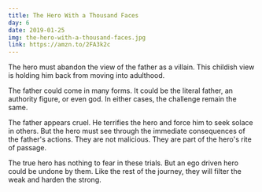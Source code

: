 ```yaml
---
title: The Hero With a Thousand Faces
day: 6
date: 2019-01-25
img: the-hero-with-a-thousand-faces.jpg
link: https://amzn.to/2FA3k2c
---
```


The hero must abandon the view of the father as a villain. This childish view
is
holding him back from moving into adulthood.

The father could come in many forms. It could be the literal father,
an authority figure, or even god. In either cases, the challenge remain the
same.

The father appears cruel. He terrifies the hero and force him to
seek solace in others. But the hero must see through the immediate
consequences
of the father's actions. They are not malicious. They are part of the hero's
rite of passage.

The true hero has nothing to fear in these trials. But an ego driven hero
could
be undone by them. Like the rest of the journey, they will filter the weak
and
harden the strong.

